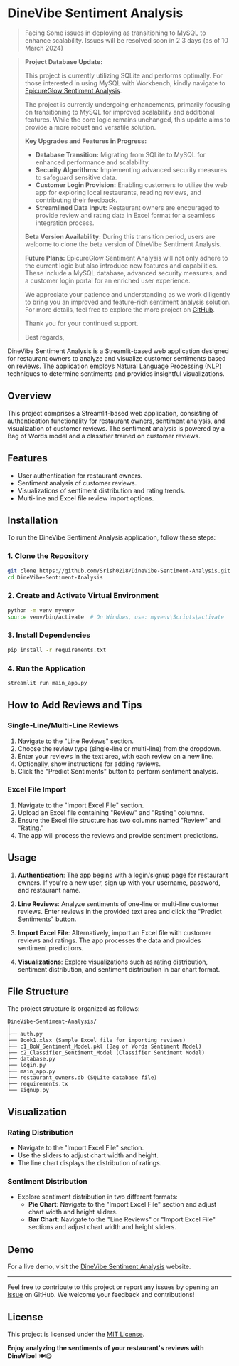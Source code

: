 ﻿# DineVibe Sentiment Analysis

> Facing Some issues in deploying as transitioning to MySQL to enhance scalability.
> Issues will be resolved soon in 2 3 days (as of 10 March 2024)
 
> **Project Database Update:**
> 
> This project is currently utilizing SQLite and performs optimally. For those interested in using MySQL with Workbench, kindly navigate to [EpicureGlow Sentiment Analysis](https://github.com/Srish0218/EpicureGlowSentiment).
>
>The project is currently undergoing enhancements, primarily focusing on transitioning to MySQL for improved scalability and additional features. While the core logic remains unchanged, this update aims to provide a more robust and versatile solution.
>
>**Key Upgrades and Features in Progress:**
>- **Database Transition:** Migrating from SQLite to MySQL for enhanced performance and scalability.
>- **Security Algorithms:** Implementing advanced security measures to safeguard sensitive data.
>- **Customer Login Provision:** Enabling customers to utilize the web app for exploring local restaurants, reading reviews, and contributing their feedback.
>- **Streamlined Data Input:** Restaurant owners are encouraged to provide review and rating data in Excel format for a seamless integration process.
>
>**Beta Version Availability:**
>During this transition period, users are welcome to clone the beta version of DineVibe Sentiment Analysis.
>
>**Future Plans:**
>EpicureGlow Sentiment Analysis will not only adhere to the current logic but also introduce new features and capabilities. These include a MySQL database, advanced security measures, and a customer login portal for an enriched user experience.
> 
>We appreciate your patience and understanding as we work diligently to bring you an improved and feature-rich sentiment analysis solution.
>For more details, feel free to explore the more project on [GitHub](https://github.com/Srish0218/).
>
>Thank you for your continued support.
>
>Best regards,


DineVibe Sentiment Analysis is a Streamlit-based web application designed for restaurant owners to analyze and visualize customer sentiments based on reviews. The application employs Natural Language Processing (NLP) techniques to determine sentiments and provides insightful visualizations.

## Overview

This project comprises a Streamlit-based web application, consisting of authentication functionality for restaurant owners, sentiment analysis, and visualization of customer reviews. The sentiment analysis is powered by a Bag of Words model and a classifier trained on customer reviews.

## Features

- User authentication for restaurant owners.
- Sentiment analysis of customer reviews.
- Visualizations of sentiment distribution and rating trends.
- Multi-line and Excel file review import options.

## Installation

To run the DineVibe Sentiment Analysis application, follow these steps:

### 1. Clone the Repository

```bash
git clone https://github.com/Srish0218/DineVibe-Sentiment-Analysis.git
cd DineVibe-Sentiment-Analysis
```

### 2. Create and Activate Virtual Environment

```bash
python -m venv myvenv
source venv/bin/activate  # On Windows, use: myvenv\Scripts\activate
```

### 3. Install Dependencies

```bash
pip install -r requirements.txt
```

### 4. Run the Application

```bash
streamlit run main_app.py
```

## How to Add Reviews and Tips

### Single-Line/Multi-Line Reviews

1. Navigate to the "Line Reviews" section.
2. Choose the review type (single-line or multi-line) from the dropdown.
3. Enter your reviews in the text area, with each review on a new line.
4. Optionally, show instructions for adding reviews.
5. Click the "Predict Sentiments" button to perform sentiment analysis.

### Excel File Import

1. Navigate to the "Import Excel File" section.
2. Upload an Excel file containing "Review" and "Rating" columns.
3. Ensure the Excel file structure has two columns named "Review" and "Rating."
4. The app will process the reviews and provide sentiment predictions.

## Usage

1. **Authentication**: The app begins with a login/signup page for restaurant owners. If you're a new user, sign up with your username, password, and restaurant name.

2. **Line Reviews**: Analyze sentiments of one-line or multi-line customer reviews. Enter reviews in the provided text area and click the "Predict Sentiments" button.

3. **Import Excel File**: Alternatively, import an Excel file with customer reviews and ratings. The app processes the data and provides sentiment predictions.

4. **Visualizations**: Explore visualizations such as rating distribution, sentiment distribution, and sentiment distribution in bar chart format.

## File Structure

The project structure is organized as follows:

```plaintext
DineVibe-Sentiment-Analysis/
│
├── auth.py
├── Book1.xlsx (Sample Excel file for importing reviews)
├── c1_BoW_Sentiment_Model.pkl (Bag of Words Sentiment Model)
├── c2_Classifier_Sentiment_Model (Classifier Sentiment Model)
├── database.py
├── login.py
├── main_app.py
├── restaurant_owners.db (SQLite database file)
├── requirements.tx
└── signup.py
```

## Visualization

### Rating Distribution

- Navigate to the "Import Excel File" section.
- Use the sliders to adjust chart width and height.
- The line chart displays the distribution of ratings.

### Sentiment Distribution

- Explore sentiment distribution in two different formats:
  - **Pie Chart**: Navigate to the "Import Excel File" section and adjust chart width and height sliders.
  - **Bar Chart**: Navigate to the "Line Reviews" or "Import Excel File" sections and adjust chart width and height sliders.

## Demo

For a live demo, visit the [DineVibe Sentiment Analysis](https://srish-dinevibesentiment.streamlit.app/) website.

---

Feel free to contribute to this project or report any issues by opening an [issue](https://github.com/Srish0218/DineVibe-Sentiment-Analysis/issues) on GitHub. We welcome your feedback and contributions!

## License

This project is licensed under the [MIT License](LICENSE.md).

**Enjoy analyzing the sentiments of your restaurant's reviews with DineVibe!** 🍽️😋


















